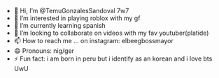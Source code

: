 - 👋 Hi, I’m @TemuGonzalesSandoval 7w7 
- 👀 I’m interested in playing roblox with my gf
- 🌱 I’m currently learning spanish
- 💞️ I’m looking to collaborate on videos with my fav youtuber(platide)
- 📫 How to reach me ... on instagram: elbeegbossmayor
- 😄 Pronouns: nig/ger
- ⚡ Fun fact: i am born in peru but i identify as an korean and i love bts UwU

<!---
TemuGonzales/TemuGonzales is a ✨ special ✨ repository because its `README.md` (this file) appears on your GitHub profile.
You can click the Preview link to take a look at your changes.
--->
